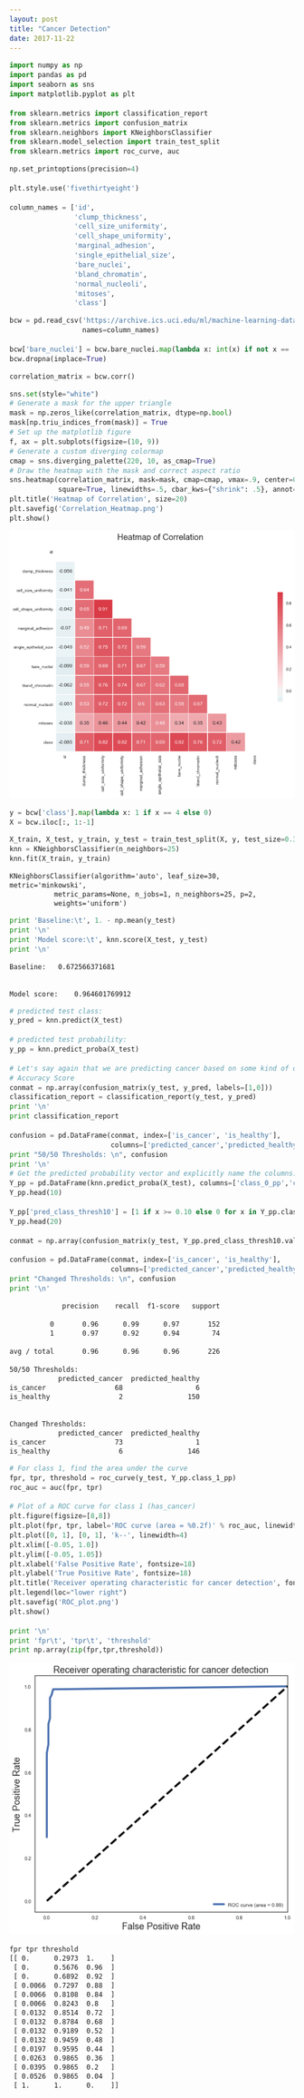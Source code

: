 ```yaml
---
layout: post
title: "Cancer Detection"
date: 2017-11-22
---
```


```python
import numpy as np
import pandas as pd
import seaborn as sns
import matplotlib.pyplot as plt

from sklearn.metrics import classification_report
from sklearn.metrics import confusion_matrix
from sklearn.neighbors import KNeighborsClassifier
from sklearn.model_selection import train_test_split
from sklearn.metrics import roc_curve, auc
```


```python
np.set_printoptions(precision=4)

plt.style.use('fivethirtyeight')

column_names = ['id',
                'clump_thickness',
                'cell_size_uniformity',
                'cell_shape_uniformity',
                'marginal_adhesion',
                'single_epithelial_size',
                'bare_nuclei',
                'bland_chromatin',
                'normal_nucleoli',
                'mitoses',
                'class']
```


```python
bcw = pd.read_csv('https://archive.ics.uci.edu/ml/machine-learning-databases/breast-cancer-wisconsin/breast-cancer-wisconsin.data',
                  names=column_names)

bcw['bare_nuclei'] = bcw.bare_nuclei.map(lambda x: int(x) if not x == '?' else np.nan)
bcw.dropna(inplace=True)
```


```python
correlation_matrix = bcw.corr()

```


```python
sns.set(style="white")
# Generate a mask for the upper triangle
mask = np.zeros_like(correlation_matrix, dtype=np.bool)
mask[np.triu_indices_from(mask)] = True
# Set up the matplotlib figure
f, ax = plt.subplots(figsize=(10, 9))
# Generate a custom diverging colormap
cmap = sns.diverging_palette(220, 10, as_cmap=True)
# Draw the heatmap with the mask and correct aspect ratio
sns.heatmap(correlation_matrix, mask=mask, cmap=cmap, vmax=.9, center=0,
            square=True, linewidths=.5, cbar_kws={"shrink": .5}, annot=True)
plt.title('Heatmap of Correlation', size=20)
plt.savefig('Correlation_Heatmap.png')
plt.show()
```


![png](../img/output_4_0.png)



```python
y = bcw['class'].map(lambda x: 1 if x == 4 else 0)
X = bcw.iloc[:, 1:-1]
```


```python
X_train, X_test, y_train, y_test = train_test_split(X, y, test_size=0.33)
knn = KNeighborsClassifier(n_neighbors=25)
knn.fit(X_train, y_train)
```




    KNeighborsClassifier(algorithm='auto', leaf_size=30, metric='minkowski',
               metric_params=None, n_jobs=1, n_neighbors=25, p=2,
               weights='uniform')




```python
print 'Baseline:\t', 1. - np.mean(y_test)
print '\n'
print 'Model score:\t', knn.score(X_test, y_test)
print '\n'
```

    Baseline:	0.672566371681


    Model score:	0.964601769912





```python
# predicted test class:
y_pred = knn.predict(X_test)

# predicted test probability:
y_pp = knn.predict_proba(X_test)

# Let's say again that we are predicting cancer based on some kind of detection measure, as before.
# Accuracy Score
conmat = np.array(confusion_matrix(y_test, y_pred, labels=[1,0]))
classification_report = classification_report(y_test, y_pred)
print '\n'
print classification_report

confusion = pd.DataFrame(conmat, index=['is_cancer', 'is_healthy'],
                         columns=['predicted_cancer','predicted_healthy'])
print "50/50 Thresholds: \n", confusion
print '\n'
# Get the predicted probability vector and explicitly name the columns:
Y_pp = pd.DataFrame(knn.predict_proba(X_test), columns=['class_0_pp','class_1_pp'])
Y_pp.head(10)

Y_pp['pred_class_thresh10'] = [1 if x >= 0.10 else 0 for x in Y_pp.class_1_pp.values]
Y_pp.head(20)

conmat = np.array(confusion_matrix(y_test, Y_pp.pred_class_thresh10.values, labels=[1,0]))

confusion = pd.DataFrame(conmat, index=['is_cancer', 'is_healthy'],
                         columns=['predicted_cancer','predicted_healthy'])
print "Changed Thresholds: \n", confusion
print '\n'
```



                 precision    recall  f1-score   support

              0       0.96      0.99      0.97       152
              1       0.97      0.92      0.94        74

    avg / total       0.96      0.96      0.96       226

    50/50 Thresholds:
                predicted_cancer  predicted_healthy
    is_cancer                 68                  6
    is_healthy                 2                150


    Changed Thresholds:
                predicted_cancer  predicted_healthy
    is_cancer                 73                  1
    is_healthy                 6                146





```python
# For class 1, find the area under the curve
fpr, tpr, threshold = roc_curve(y_test, Y_pp.class_1_pp)
roc_auc = auc(fpr, tpr)

# Plot of a ROC curve for class 1 (has_cancer)
plt.figure(figsize=[8,8])
plt.plot(fpr, tpr, label='ROC curve (area = %0.2f)' % roc_auc, linewidth=4)
plt.plot([0, 1], [0, 1], 'k--', linewidth=4)
plt.xlim([-0.05, 1.0])
plt.ylim([-0.05, 1.05])
plt.xlabel('False Positive Rate', fontsize=18)
plt.ylabel('True Positive Rate', fontsize=18)
plt.title('Receiver operating characteristic for cancer detection', fontsize=18)
plt.legend(loc="lower right")
plt.savefig('ROC_plot.png')
plt.show()

print '\n'
print 'fpr\t', 'tpr\t', 'threshold'
print np.array(zip(fpr,tpr,threshold))
```


![png](../img/output_9_0.png)




    fpr	tpr	threshold
    [[ 0.      0.2973  1.    ]
     [ 0.      0.5676  0.96  ]
     [ 0.      0.6892  0.92  ]
     [ 0.0066  0.7297  0.88  ]
     [ 0.0066  0.8108  0.84  ]
     [ 0.0066  0.8243  0.8   ]
     [ 0.0132  0.8514  0.72  ]
     [ 0.0132  0.8784  0.68  ]
     [ 0.0132  0.9189  0.52  ]
     [ 0.0132  0.9459  0.48  ]
     [ 0.0197  0.9595  0.44  ]
     [ 0.0263  0.9865  0.36  ]
     [ 0.0395  0.9865  0.2   ]
     [ 0.0526  0.9865  0.04  ]
     [ 1.      1.      0.    ]]
